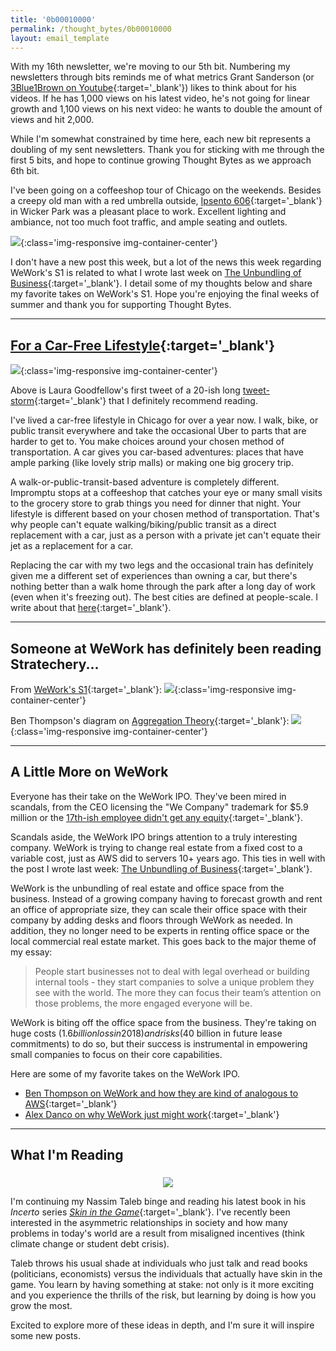 ```yaml
---
title: '0b00010000'
permalink: /thought_bytes/0b00010000
layout: email_template
---
```

With my 16th newsletter, we're moving to our 5th bit. Numbering my newsletters through bits reminds me of what metrics Grant Sanderson (or [3Blue1Brown on Youtube](https://www.youtube.com/channel/UCYO_jab_esuFRV4b17AJtAw){:target='_blank'}) likes to think about for his videos. If he has 1,000 views on his latest video, he's not going for linear growth and 1,100 views on his next video: he wants to double the amount of views and hit 2,000.

While I'm somewhat constrained by time here, each new bit represents a doubling of my sent newsletters. Thank you for sticking with me through the first 5 bits, and hope to continue growing Thought Bytes as we approach 6th bit.

I've been going on a coffeeshop tour of Chicago on the weekends. Besides a creepy old man with a red umbrella outside, [Ipsento 606](https://www.yelp.com/biz/ipsento-606-chicago){:target='_blank'} in Wicker Park was a pleasant place to work. Excellent lighting and ambiance, not too much foot traffic, and ample seating and outlets.

![](https://kevinarifin.com/images/thought_bytes/ipsento.jpg){:class='img-responsive img-container-center'}

I don't have a new post this week, but a lot of the news this week regarding WeWork's S1 is related to what I wrote last week on [The Unbundling of Business](https://kevinarifin.com/unbundle){:target='_blank'}. I detail some of my thoughts below and share my favorite takes on WeWork's S1. Hope you're enjoying the final weeks of summer and thank you for supporting Thought Bytes.

<hr class='post-hr'/>

## [For a Car-Free Lifestyle](https://twitter.com/transitrunner/status/1163272304266055681?s=21){:target='_blank'}

![](https://kevinarifin.com/images/thought_bytes/twittercity.png){:class='img-responsive img-container-center'}

Above is Laura Goodfellow's first tweet of a 20-ish long [tweet-storm](https://twitter.com/transitrunner/status/1163272304266055681?s=21){:target='_blank'} that I definitely recommend reading.

I've lived a car-free lifestyle in Chicago for over a year now. I walk, bike, or public transit everywhere and take the occasional Uber to parts that are harder to get to. You make choices around your chosen method of transportation. A car gives you car-based adventures: places that have ample parking (like lovely strip malls) or making one big grocery trip.

A walk-or-public-transit-based adventure is completely different. Impromptu stops at a coffeeshop that catches your eye or many small visits to the grocery store to grab things you need for dinner that night. Your lifestyle is different based on your chosen method of transportation. That's why people can't equate walking/biking/public transit as a direct replacement with a car, just as a person with a private jet can't equate their jet as a replacement for a car.

Replacing the car with my two legs and the occasional train has definitely given me a different set of experiences than owning a car, but there's nothing better than a walk home through the park after a long day of work (even when it's freezing out). The best cities are defined at people-scale. I write about that [here](https://kevinarifin.com/city){:target='_blank'}.

<hr class='post-hr'/>

## Someone at WeWork has definitely been reading Stratechery...

From [WeWork's S1](https://www.sec.gov/Archives/edgar/data/1533523/000119312519220499/d781982ds1.htm){:target='_blank'}:
![](https://kevinarifin.com/images/thought_bytes/weworks1.png){:class='img-responsive img-container-center'}

Ben Thompson's diagram on [Aggregation Theory](https://stratechery.com/aggregation-theory/){:target='_blank'}:
![](https://kevinarifin.com/images/thought_bytes/aggtheory.png){:class='img-responsive img-container-center'}

<hr class='post-hr'/>

## A Little More on WeWork

Everyone has their take on the WeWork IPO. They've been mired in scandals, from the CEO licensing the "We Company" trademark for $5.9 million or the [17th-ish employee didn't get any equity](https://twitter.com/tristajaye/status/1162471350851817472){:target='_blank'}.

Scandals aside, the WeWork IPO brings attention to a truly interesting company. WeWork is trying to change real estate from a fixed cost to a variable cost, just as AWS did to servers 10+ years ago. This ties in well with the post I wrote last week: [The Unbundling of Business](https://kevinarifin.com/unbundle){:target='_blank'}.

WeWork is the unbundling of real estate and office space from the business. Instead of a growing company having to forecast growth and rent an office of appropriate size, they can scale their office space with their company by adding desks and floors through WeWork as needed. In addition, they no longer need to be experts in renting office space or the local commercial real estate market. This goes back to the major theme of my essay:
> People start businesses not to deal with legal overhead or building internal tools - they start companies to solve a unique problem they see with the world. The more they can focus their team’s attention on those problems, the more engaged everyone will be.

WeWork is biting off the office space from the business. They're taking on huge costs ($1.6 billion loss in 2018) and risks ($40 billion in future lease commitments) to do so, but their success is instrumental in empowering small companies to focus on their core capabilities.

Here are some of my favorite takes on the WeWork IPO.

* [Ben Thompson on WeWork and how they are kind of analogous to AWS](https://stratechery.com/2019/the-wework-ipo/){:target='_blank'}
* [Alex Danco on why WeWork just might work](https://alexdanco.com/2019/08/16/ouiwork-the-quick-case-for-wework-as-an-actually-disruptive-business/){:target='_blank'}

<hr class='post-hr'/>

## What I'm Reading

<center>
    <img src='https://kevinarifin.com/images/thought_bytes/skin.jpg' class="img-responsive img-container-center" style='max-width:200px; margin-top: 5px'/>
</center>

I'm continuing my Nassim Taleb binge and reading his latest book in his *Incerto* series [*Skin in the Game*](https://www.amazon.com/Skin-Game-Hidden-Asymmetries-Daily/dp/042528462X/ref=sr_1_1?keywords=skin+in+the+game&qid=1566534158&s=gateway&sr=8-1){:target='_blank'}. I've recently been interested in the asymmetric relationships in society and how many problems in today's world are a result from misaligned incentives (think climate change or student debt crisis).

Taleb throws his usual shade at individuals who just talk and read books (politicians, economists) versus the individuals that actually have skin in the game. You learn by having something at stake: not only is it more exciting and you experience the thrills of the risk, but learning by doing is how you grow the most.

Excited to explore more of these ideas in depth, and I'm sure it will inspire some new posts.

